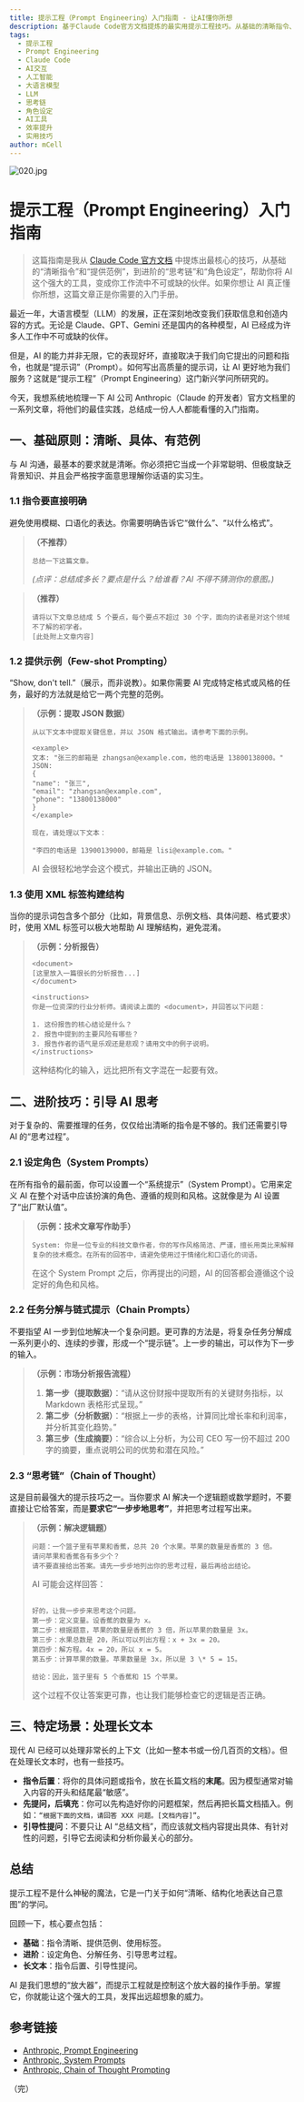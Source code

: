 ```yaml
---
title: 提示工程（Prompt Engineering）入门指南 - 让AI懂你所想
description: 基于Claude Code官方文档提炼的最实用提示工程技巧。从基础的清晰指令、提供范例，到进阶的思考链、角色设定，全面提升AI交互效果和工作效率。
tags:
  - 提示工程
  - Prompt Engineering
  - Claude Code
  - AI交互
  - 人工智能
  - 大语言模型
  - LLM
  - 思考链
  - 角色设定
  - AI工具
  - 效率提升
  - 实用技巧
author: mCell
---
```


![020.jpg](https://stack-mcell.tos-cn-shanghai.volces.com/020.jpg)

# 提示工程（Prompt Engineering）入门指南

> 这篇指南是我从 [Claude Code 官方文档](https://docs.anthropic.com/zh-CN/docs/build-with-claude/prompt-engineering/overview) 中提炼出最核心的技巧，从基础的“清晰指令”和“提供范例”，到进阶的“思考链”和“角色设定”，帮助你将 AI 这个强大的工具，变成你工作流中不可或缺的伙伴。如果你想让 AI 真正懂你所想，这篇文章正是你需要的入门手册。

最近一年，大语言模型（LLM）的发展，正在深刻地改变我们获取信息和创造内容的方式。无论是 Claude、GPT、Gemini 还是国内的各种模型，AI 已经成为许多人工作中不可或缺的伙伴。

但是，AI 的能力并非无限，它的表现好坏，直接取决于我们向它提出的问题和指令，也就是“提示词”（Prompt）。如何写出高质量的提示词，让 AI 更好地为我们服务？这就是“提示工程”（Prompt Engineering）这门新兴学问所研究的。

今天，我想系统地梳理一下 AI 公司 Anthropic（Claude 的开发者）官方文档里的一系列文章，将他们的最佳实践，总结成一份人人都能看懂的入门指南。

## 一、基础原则：清晰、具体、有范例

与 AI 沟通，最基本的要求就是清晰。你必须把它当成一个非常聪明、但极度缺乏背景知识、并且会严格按字面意思理解你话语的实习生。

### 1.1 指令要直接明确

避免使用模糊、口语化的表达。你需要明确告诉它“做什么”、“以什么格式”。

> **（不推荐）**
>
> ```
> 总结一下这篇文章。
> ```
>
> _(点评：总结成多长？要点是什么？给谁看？AI 不得不猜测你的意图。)_

> **（推荐）**
>
> ```
> 请将以下文章总结成 5 个要点，每个要点不超过 30 个字，面向的读者是对这个领域不了解的初学者。
> [此处附上文章内容]
> ```

### 1.2 提供示例（Few-shot Prompting）

“Show, don't tell.”（展示，而非说教）。如果你需要 AI 完成特定格式或风格的任务，最好的方法就是给它一两个完整的范例。

> **（示例：提取 JSON 数据）**
>
> ```
> 从以下文本中提取关键信息，并以 JSON 格式输出。请参考下面的示例。
>
> <example>
> 文本: "张三的邮箱是 zhangsan@example.com，他的电话是 13800138000。"
> JSON:
> {
> "name": "张三",
> "email": "zhangsan@example.com",
> "phone": "13800138000"
> }
> </example>
>
> 现在，请处理以下文本：
>
> "李四的电话是 13900139000，邮箱是 lisi@example.com。"
> ```
>
> AI 会很轻松地学会这个模式，并输出正确的 JSON。

### 1.3 使用 XML 标签构建结构

当你的提示词包含多个部分（比如，背景信息、示例文档、具体问题、格式要求）时，使用 XML 标签可以极大地帮助 AI 理解结构，避免混淆。

> **（示例：分析报告）**
>
> ```
> <document>
> [这里放入一篇很长的分析报告...]
> </document>
>
> <instructions>
> 你是一位资深的行业分析师。请阅读上面的 <document>，并回答以下问题：
>
> 1. 这份报告的核心结论是什么？
> 2. 报告中提到的主要风险有哪些？
> 3. 报告作者的语气是乐观还是悲观？请用文中的例子说明。
> </instructions>
> ```
>
> 这种结构化的输入，远比把所有文字混在一起要有效。

## 二、进阶技巧：引导 AI 思考

对于复杂的、需要推理的任务，仅仅给出清晰的指令是不够的。我们还需要引导 AI 的“思考过程”。

### 2.1 设定角色（System Prompts）

在所有指令的最前面，你可以设置一个“系统提示”（System Prompt）。它用来定义 AI 在整个对话中应该扮演的角色、遵循的规则和风格。这就像是为 AI 设置了“出厂默认值”。

> **（示例：技术文章写作助手）**
>
> ```
> System: 你是一位专业的科技文章作者，你的写作风格简洁、严谨，擅长用类比来解释复杂的技术概念。在所有的回答中，请避免使用过于情绪化和口语化的词语。
> ```
>
> 在这个 System Prompt 之后，你再提出的问题，AI 的回答都会遵循这个设定好的角色和风格。

### 2.2 任务分解与链式提示（Chain Prompts）

不要指望 AI 一步到位地解决一个复杂问题。更可靠的方法是，将复杂任务分解成一系列更小的、连续的步骤，形成一个“提示链”。上一步的输出，可以作为下一步的输入。

> **（示例：市场分析报告流程）**
>
> 1.  **第一步（提取数据）**：“请从这份财报中提取所有的关键财务指标，以 Markdown 表格形式呈现。”
> 2.  **第二步（分析数据）**：“根据上一步的表格，计算同比增长率和利润率，并分析其变化趋势。”
> 3.  **第三步（生成摘要）**：“综合以上分析，为公司 CEO 写一份不超过 200 字的摘要，重点说明公司的优势和潜在风险。”

### 2.3 “思考链”（Chain of Thought）

这是目前最强大的提示技巧之一。当你要求 AI 解决一个逻辑题或数学题时，不要直接让它给答案，而是**要求它“一步步地思考”**，并把思考过程写出来。

> **（示例：解决逻辑题）**
>
> ```
> 问题：一个篮子里有苹果和香蕉，总共 20 个水果。苹果的数量是香蕉的 3 倍。
> 请问苹果和香蕉各有多少个？
> 请不要直接给出答案。请先一步步地列出你的思考过程，最后再给出结论。
> ```
>
> AI 可能会这样回答：
>
> ```
>
> 好的，让我一步步来思考这个问题。
> 第一步：定义变量。设香蕉的数量为 x。
> 第二步：根据题意，苹果的数量是香蕉的 3 倍，所以苹果的数量是 3x。
> 第三步：水果总数是 20，所以可以列出方程：x + 3x = 20。
> 第四步：解方程。4x = 20，所以 x = 5。
> 第五步：计算苹果的数量。苹果数量是 3x，所以是 3 \* 5 = 15。
>
> 结论：因此，篮子里有 5 个香蕉和 15 个苹果。
> ```
>
> 这个过程不仅让答案更可靠，也让我们能够检查它的逻辑是否正确。

## 三、特定场景：处理长文本

现代 AI 已经可以处理非常长的上下文（比如一整本书或一份几百页的文档）。但在处理长文本时，也有一些技巧。

- **指令后置**：将你的具体问题或指令，放在长篇文档的**末尾**。因为模型通常对输入内容的开头和结尾最“敏感”。
- **先提问，后填充**：你可以先构造好你的问题框架，然后再把长篇文档插入。例如：`“根据下面的文档，请回答 XXX 问题。[文档内容]”`。
- **引导性提问**：不要只让 AI “总结文档”，而应该就文档内容提出具体、有针对性的问题，引导它去阅读和分析你最关心的部分。

## 总结

提示工程不是什么神秘的魔法，它是一门关于如何“清晰、结构化地表达自己意图”的学问。

回顾一下，核心要点包括：

- **基础**：指令清晰、提供范例、使用标签。
- **进阶**：设定角色、分解任务、引导思考过程。
- **长文本**：指令后置、引导性提问。

AI 是我们思想的“放大器”，而提示工程就是控制这个放大器的操作手册。掌握它，你就能让这个强大的工具，发挥出远超想象的威力。

## 参考链接

- [Anthropic, Prompt Engineering](https://docs.anthropic.com/zh-CN/docs/build-with-claude/prompt-engineering)
- [Anthropic, System Prompts](https://docs.anthropic.com/zh-CN/docs/build-with-claude/prompt-engineering/system-prompts)
- [Anthropic, Chain of Thought Prompting](https://docs.anthropic.com/zh-CN/docs/build-with-claude/prompt-engineering/chain-of-thought)

（完）
